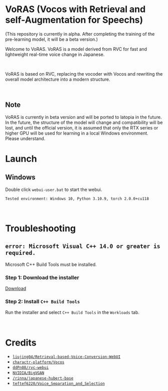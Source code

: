 # VoRAS (Vocos with Retrieval and self-Augmentation for Speechs)
(This repository is currently in alpha. After completing the training of the pre-learning model, it will be a beta version.)

Welcome to VoRAS. VoRAS is a model derived from RVC for fast and lightweight real-time voice change in Japanese.

<br >

VoRAS is based on RVC, replacing the vocoder with Vocos and rewriting the overall model architecture into a modern structure.

<br >

## Note
VoRAS is currently in beta version and will be ported to latopia in the future. In the future, the structure of the model will change and compatibility will be lost, and until the official version, it is assumed that only the RTX series or higher GPU will be used for learning in a local Windows environment. Please understand.


# Launch

## Windows
Double click `webui-user.bat` to start the webui.

```
Tested environment: Windows 10, Python 3.10.9, torch 2.0.0+cu118
```

<br >

# Troubleshooting

## `error: Microsoft Visual C++ 14.0 or greater is required.`

Microsoft C++ Build Tools must be installed.

### Step 1: Download the installer
[Download](https://visualstudio.microsoft.com/ja/thank-you-downloading-visual-studio/?sku=BuildTools&rel=16)

### Step 2: Install `C++ Build Tools`
Run the installer and select `C++ Build Tools` in the `Workloads` tab.

<br >

# Credits
- [`liujing04/Retrieval-based-Voice-Conversion-WebUI`](https://github.com/liujing04/Retrieval-based-Voice-Conversion-WebUI)
- [`charactr-platform/Vocos`](https://github.com/charactr-platform/vocos)
- [`ddPn08/rvc-webui`](https://github.com/ddPn08/rvc-webui/tree/main)
- [`NVIDIA/BigVGAN`](https://github.com/NVIDIA/BigVGAN)
- [`/rinna/japanese-hubert-base`](https://huggingface.co/rinna/japanese-hubert-base)
- [`teftef6220/Voice_Separation_and_Selection`](https://github.com/teftef6220/Voice_Separation_and_Selection)

